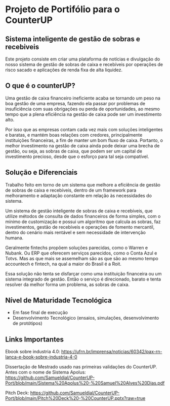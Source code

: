 # Projeto de Portifólio para o CounterUP 
## Sistema inteligente de gestão de sobras e recebiveis

Este projeto consiste em criar uma plataforma de notícias e divulgação do nosso sistema de gestão de sobras de caixa e recebíveis por operações de risco sacado e aplicações de renda fixa de alta liquidez.

## O que é o counterUP?

Uma gestão de caixa financeiro ineficiente acaba se tornando um peso na boa gestão de uma empresa, fazendo ela passar por problemas de insuficiência com suas obrigações ou perda de oportunidades, ao mesmo tempo que a plena eficiência na gestão de caixa pode ser um investimento alto. 

Por isso que as empresas contam cada vez mais com soluções inteligentes e baratas, e mantém boas relações com credores, principalmente instituições financeiras, a fim de manter um bom fluxo de caixa. Portanto, o melhor investimento na gestão de caixa ainda pode deixar uma brecha de gestão, ou seja, as sobras de caixa, que podem ser um capital de investimento precioso, desde que o esforço para tal seja compatível.

## Solução e Diferenciais

Trabalho feito em torno de um sistema que melhore a eficiência de gestão de sobras de caixa e recebíveis, dentro de um framework para melhoramento e adaptação constante em relação às necessidades do sistema.

Um sistema de gestão inteligente de sobras de caixa e recebíveis, que utilize métodos de consulta de dados financeiros de forma simples, com o mínimo de customização e possui um algoritmo que calcula as sobras, faz investimentos, gestão de recebíveis e operações de fomento mercantil, dentro do cenário mais rentável e sem necessidade de intervenção humana.

Geralmente fintechs propõem soluções parecidas, como o Warren e Nubank. Ou ERP que oferecem serviços parecidos, como o Conta Azul e Totvs. Mas as que mais se assemelham são as que são ao mesmo tempo accountech e fintech, na qual a maior do Brasil é a Roit.

Essa solução não tenta se disfarçar como uma instituição financeira ou um sistema integrado de gestão. Então o serviço é direcionado, barato e tenta resolver da melhor forma um problema, as sobras de caixa.

## Nível de Maturidade Tecnológica
* Em fase final de execução
* Desenvolvimento Tecnológico (ensaios, simulações, desenvolvimento de protótipos)

## Links Importantes

Ebook sobre industria 4.0: https://ufrn.br/imprensa/noticias/60342/pax-rn-lanca-e-book-sobre-industria-4-0

Dissertação de Mestrado usado nas primeiras validações do CounterUP. Antes com o nome de Sistema Apolus: https://github.com/Samueldial/CounterUP-Port/blob/main/Sistema%20Apolus%20-%20Samuel%20Alves%20Dias.pdf

Pitch Deck: https://github.com/Samueldial/CounterUP-Port/blob/main/Pitch%20Deck%20-%20CounterUP.pptx?raw=true